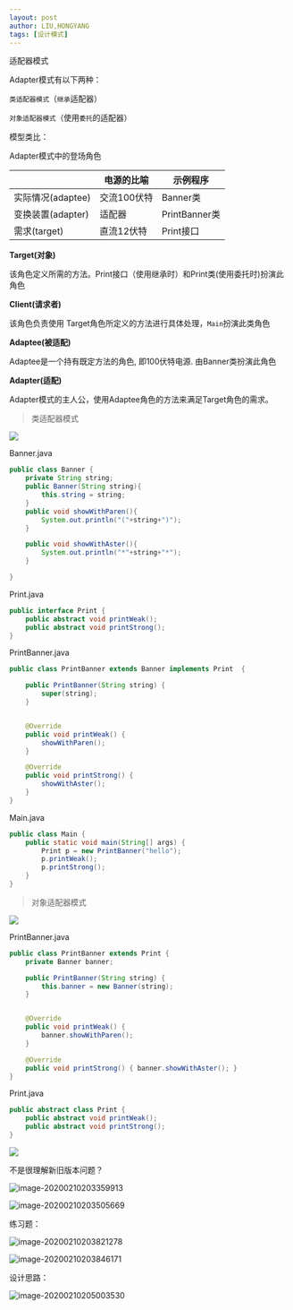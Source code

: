 ```yaml
---
layout: post
author: LIU,HONGYANG
tags: [设计模式]
---
```






适配器模式

Adapter模式有以下两种：

`类适配器模式`（`继承`适配器）

`对象适配器模式`（使用`委托`的适配器）

模型类比：



Adapter模式中的登场角色

|                   | 电源的比喻  | 示例程序      |
| ----------------- | ----------- | ------------- |
| 实际情况(adaptee) | 交流100伏特 | Banner类      |
| 变换装置(adapter) | 适配器      | PrintBanner类 |
| 需求(target)      | 直流12伏特  | Print接口     |



**Target(对象)**

该角色定义所需的方法。Print接口（使用继承时）和Print类(使用委托时)扮演此角色



**Client(请求者)**

该角色负责使用 Target角色所定义的方法进行具体处理，`Main`扮演此类角色



**Adaptee(被适配)**

Adaptee是一个持有既定方法的角色, 即100伏特电源. 由Banner类扮演此角色



**Adapter(适配)**

Adapter模式的主人公，使用Adaptee角色的方法来满足Target角色的需求。





> 类适配器模式

![](https://tva1.sinaimg.cn/large/0082zybpgy1gbribmc20oj315a0j83zy.jpg)



Banner.java

```java
public class Banner {
    private String string;
    public Banner(String string){
        this.string = string;
    }
    public void showWithParen(){
        System.out.println("("+string+")");
    }

    public void showWithAster(){
        System.out.println("*"+string+"*");
    }

}

```



Print.java

```java
public interface Print {
    public abstract void printWeak();
    public abstract void printStrong();
}
```



PrintBanner.java

```java
public class PrintBanner extends Banner implements Print  {

    public PrintBanner(String string) {
        super(string);
    }


    @Override
    public void printWeak() {
        showWithParen();
    }

    @Override
    public void printStrong() {
        showWithAster();
    }
}

```



Main.java

```java
public class Main {
    public static void main(String[] args) {
        Print p = new PrintBanner("hello");
        p.printWeak();
        p.printStrong();
    }
}
```





> 对象适配器模式

![](https://tva1.sinaimg.cn/large/0082zybpgy1gbrjybd30xj30tc0e6dgt.jpg)



PrintBanner.java

```java
public class PrintBanner extends Print {
    private Banner banner;

    public PrintBanner(String string) {
        this.banner = new Banner(string);
    }


    @Override
    public void printWeak() {
        banner.showWithParen();
    }

    @Override
    public void printStrong() { banner.showWithAster(); }
}

```



Print.java

```java
public abstract class Print {
    public abstract void printWeak();
    public abstract void printStrong();
}
```



![](https://tva1.sinaimg.cn/large/0082zybpgy1gbrl08by16j30vw0r4dlb.jpg)





不是很理解新旧版本问题？

![image-20200210203359913](https://tva1.sinaimg.cn/large/0082zybpgy1gbrl11dxs5j30w207gaen.jpg)





![image-20200210203505669](https://tva1.sinaimg.cn/large/0082zybpgy1gbrl27r71yj30wk0qe42x.jpg)

练习题：

![image-20200210203821278](https://tva1.sinaimg.cn/large/0082zybpgy1gbrl5j5ucpj30vc0kqdo0.jpg)

![image-20200210203846171](https://tva1.sinaimg.cn/large/0082zybpgy1gbrl5y4poej30q60zu121.jpg)

设计思路：

![image-20200210205003530](https://tva1.sinaimg.cn/large/0082zybpgy1gbrlhu4m0xj30s60dqmy8.jpg)

